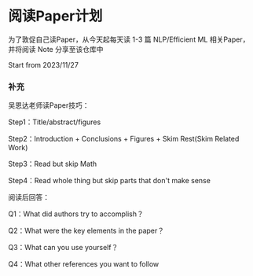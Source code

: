 # 阅读Paper计划

为了敦促自己读Paper，从今天起每天读 1-3 篇 NLP/Efficient ML 相关Paper，并将阅读 Note 分享至该仓库中

Start from 2023/11/27



### 补充

吴恩达老师读Paper技巧：

Step1：Title/abstract/figures

Step2：Introduction + Conclusions + Figures + Skim Rest(Skim Related Work)

Step3：Read but skip Math

Step4：Read whole thing but skip parts that don't make sense

阅读后回答：

Q1：What did authors try to accomplish？

Q2：What were the key elements in the paper？

Q3：What can you use yourself？

Q4：What other references you want to follow